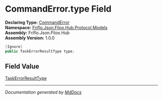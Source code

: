 ﻿<!--  
  <auto-generated>   
    The contents of this file were generated by a tool.  
    Changes to this file may be list if the file is regenerated  
  </auto-generated>   
-->

# CommandError.type Field

**Declaring Type:** [CommandError](../index.md)  
**Namespace:** [Friflo.Json.Fliox.Hub.Protocol.Models](../../index.md)  
**Assembly:** Friflo.Json.Fliox.Hub  
**Assembly Version:** 1.0.0

```csharp
[Ignore]
public TaskErrorResultType type;
```

## Field Value

[TaskErrorResultType](../../../Tasks/TaskErrorResultType/index.md)

___

*Documentation generated by [MdDocs](https://github.com/ap0llo/mddocs)*
